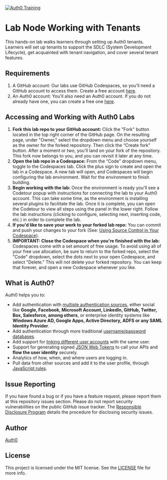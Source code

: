 [![Auth0 Training](https://cdn.auth0.com/website/training/labs/ilt/auth0training-okta.png "Auth0 Training by Okta")](https://training.auth0.com)

# Lab Node Working with Tenants

This hands-on lab walks learners through setting up Auth0 tenants. Learners will set up tenants to support the SDLC (System Development Lifecycle), get acquainted with tenant navigation, and cover several tenant features.

## Requirements

1. A GitHub account: Our labs use GitHub Codespaces, so you'll need a GitHub account to access them. Create a free account [here](https://docs.github.com/en/get-started/signing-up-for-github/signing-up-for-a-new-github-account).
2. An Auth0 account: You'll also need an Auth0 account. If you do not already have one, you can create a free one [here](https://auth0.com/signup).

## Accessing and Working with Auth0 Labs

1. **Fork this lab repo to your GitHub account:** Click the "Fork" button located in the top right corner of the GitHub page. On the resulting page, under "Owner," select the dropdown menu and choose yourself as the owner for the forked repository. Then click the “Create fork” button. After a moment or two, you'll land on your fork of the repository. This fork now belongs to you, and you can revisit it later at any time.
2. **Open the lab repo in a Codespace:** From the “Code” dropdown menu, toggle to the Codespaces tab. Click the plus sign to create and open the lab in a Codespace. A new tab will open, and Codespaces will begin configuring the lab environment. Wait for the environment to finish building.
3. **Begin working with the lab:** Once the environment is ready you'll see a Codetour popup with instructions for connecting the lab to your Auth0 account. This can take some time, as the environment is installing several plugins to facilitate the lab. Once it is complete, you can open the Codetour to view all steps using the panel in the lower right. Follow the lab instructions (clicking to configure, selecting next, inserting code, etc.) in order to complete the lab.
4. **If you'd like to save your work to your forked lab repo:** You can commit and push your changes to your fork (See: [Using Source Control in Your Codespace](https://docs.github.com/en/codespaces/developing-in-codespaces/using-source-control-in-your-codespace)).
5. **IMPORTANT: Close the Codespace when you're finished with the lab:** Codespaces come with a set amount of free usage. To avoid using all of your free use allocation, be sure to return to the forked repo, select the "Code" dropdown, select the dots next to your open Codespace, and select "Delete." This will not delete your forked repository. You can keep that forever, and open a new Codespace whenever you like. 

## What is Auth0?

Auth0 helps you to:

* Add authentication with [multiple authentication sources](https://auth0.com/docs/identityproviders), either social like **Google, Facebook, Microsoft Account, LinkedIn, GitHub, Twitter, Box, Salesforce, among others**, or enterprise identity systems like **Windows Azure AD, Google Apps, Active Directory, ADFS or any SAML Identity Provider**.
* Add authentication through more traditional [username/password databases](https://auth0.com/docs/connections/database/custom-db).
* Add support for [linking different user accounts](https://auth0.com/docs/link-accounts) with the same user.
* Support for generating signed [JSON Web Tokens](https://auth0.com/docs/jwt) to call your APIs and **flow the user identity** securely.
* Analytics of how, when, and where users are logging in.
* Pull data from other sources and add it to the user profile, through [JavaScript rules](https://auth0.com/docs/rules/current).

## Issue Reporting

If you have found a bug or if you have a feature request, please report them at this repository issues section. Please do not report security vulnerabilities on the public GitHub issue tracker. The [Responsible Disclosure Program](https://auth0.com/whitehat) details the procedure for disclosing security issues.

## Author

[Auth0](https://auth0.com)

## License

This project is licensed under the MIT license. See the [LICENSE](LICENSE.txt) file for more info.
